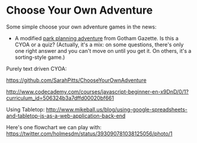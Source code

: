 # Choose Your Own Adventure

Some simple choose your own adventure games in the news: 

+ A modified [park planning adventure](http://www.gothamgazette.com/parksgame/) from Gotham Gazette. Is this a CYOA or a quiz? (Actually, it's a mix: on some questions, there's only one right answer and you can't move on until you get it. On others, it's a sorting-style game.)




Purely text driven CYOA:

https://github.com/SarahPitts/ChooseYourOwnAdventure

http://www.codecademy.com/courses/javascript-beginner-en-x9DnD/0/1?curriculum_id=506324b3a7dffd00020bf661


Using Tabletop:
http://www.mikeball.us/blog/using-google-spreadsheets-and-tabletop-js-as-a-web-application-back-end


Here's one flowchart we can play with:
https://twitter.com/holmesdm/status/393090781038125056/photo/1	

